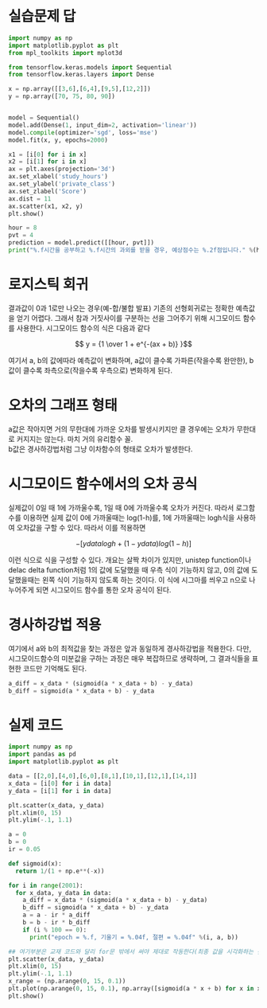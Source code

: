 # 실습문제 답
```python
import numpy as np
import matplotlib.pyplot as plt
from mpl_toolkits import mplot3d

from tensorflow.keras.models import Sequential
from tensorflow.keras.layers import Dense

x = np.array([[3,6],[6,4],[9,5],[12,2]])
y = np.array([70, 75, 80, 90])


model = Sequential()
model.add(Dense(1, input_dim=2, activation='linear'))
model.compile(optimizer='sgd', loss='mse')
model.fit(x, y, epochs=2000)

x1 = [i[0] for i in x]
x2 = [i[1] for i in x]
ax = plt.axes(projection='3d')
ax.set_xlabel('study_hours')
ax.set_ylabel('private_class')
ax.set_zlabel('Score')
ax.dist = 11
ax.scatter(x1, x2, y) 
plt.show()

hour = 8
pvt = 4
prediction = model.predict([[hour, pvt]])
print("%.f시간을 공부하고 %.f시간의 과외를 받을 경우, 예상점수는 %.2f점입니다." %(hour, pvt, prediction))
```
# 로지스틱 회귀
결과값이 0과 1로만 나오는 경우(예-합/불합 발표) 기존의 선형회귀로는 정확한 예측값을 얻기 어렵다. 그래서 참과 거짓사이를 구분하는 선을 그어주기 위해 시그모이드 함수를 사용한다. 시그모이드 함수의 식은 다음과 같다
    
$$ y = {1 \over 1 + e^{-(ax + b)} }$$
    
여기서 a, b의 값에따라 예측값이 변화하며, a값이 클수록 가파른(작을수록 완만한), b값이 클수록 좌측으로(작을수록 우측으로) 변화하게 된다. 
    
# 오차의 그래프 형태
a값은 작아지면 거의 무한대에 가까운 오차를 발생시키지만 클 경우에는 오차가 무한대로 커지지는 않는다. 마치 거의 유리함수 꼴.    
b값은 경사하강법처럼 그냥 이차함수의 형태로 오차가 발생한다.        

# 시그모이드 함수에서의 오차 공식
실제값이 0일 때 1에 가까울수록, 1일 때 0에 가까울수록 오차가 커진다. 따라서 로그함수를 이용하면 실제 값이 0에 가까울때는 log(1-h)를, 1에 가까울때는 logh식을 사용하여 오차값을 구할 수 있다. 따라서 이를 적용하면
    
$$ -{[ydata  logh + (1-ydata)log(1-h)]} $$
    
이런 식으로 식을 구성할 수 있다. 개요는 살짝 차이가 있지만, unistep function이나 delac delta function처럼 1의 값에 도달했을 때 우측 식이 기능하지 않고, 0의 값에 도달했을때는 왼쪽 식이 기능하지 않도록 하는 것이다. 
이 식에 시그마를 씌우고 n으로 나누어주게 되면 시그모이드 함수를 통한 오차 공식이 된다.
       
# 경사하강법 적용
여기에서 a와 b의 최적값을 찾는 과정은 앞과 동일하게 경사하강법을 적용한다. 다만, 시그모이드함수의 미분값을 구하는 과정은 매우 복잡하므로 생략하며, 그 결과식들을 표현한 코드만 기억해도 된다.
```python
a_diff = x_data * (sigmoid(a * x_data + b) - y_data)
b_diff = sigmoid(a * x_data + b) - y_data
```
      
# 실제 코드
```python
import numpy as np
import pandas as pd
import matplotlib.pyplot as plt

data = [[2,0],[4,0],[6,0],[8,1],[10,1],[12,1],[14,1]]
x_data = [i[0] for i in data]
y_data = [i[1] for i in data]

plt.scatter(x_data, y_data)
plt.xlim(0, 15)
plt.ylim(-.1, 1.1)

a = 0
b = 0
ir = 0.05

def sigmoid(x):
  return 1/(1 + np.e**(-x))

for i in range(2001):
  for x_data, y_data in data:
    a_diff = x_data * (sigmoid(a * x_data + b) - y_data)
    b_diff = sigmoid(a * x_data + b) - y_data
    a = a - ir * a_diff
    b = b - ir * b_diff
    if (i % 100 == 0):
      print("epoch = %.f, 기울기 = %.04f, 절편 = %.04f" %(i, a, b))

## 여기부분은 교재 코드와 달리 for문 밖에서 써야 제대로 작동한다(최종 값을 시각화하는 것이므로 – 교재의 결과를 내기 위해선 이렇게 쓰는게 맞는것 같다)
plt.scatter(x_data, y_data)
plt.xlim(0, 15)
plt.ylim(-.1, 1.1)
x_range = (np.arange(0, 15, 0.1))
plt.plot(np.arange(0, 15, 0.1), np.array([sigmoid(a * x + b) for x in x_range]))
plt.show()  
```
